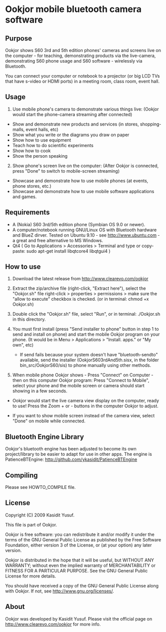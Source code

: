 
Ookjor mobile bluetooth camera software
=======================================


Purpose
-------
Ookjor shows S60 3rd and 5th edition phones' cameras and screens live on the computer - for teaching, demonstrating products via the live-camera, demonstrating S60 phone usage and S60 software - wirelessly via Bluetooth.

You can connect your computer or notebook to a projector (or big LCD TVs that have s-video or HDMI ports) in a meeting room, class room, event hall.

Usage
-----
1. Use mobile phone's camera to demonstrate various things live:
(Ookjor would start the phone-camera streaming after connected)
- Show and demonstrate new products and services (in stores, shopping-malls, event halls, etc)
- Show what you write or the diagrams you draw on paper
- Show how to use equipment
- Teach how to do scientific experiments
- Show how to cook
- Show the person speaking

2. Show phone's screen live on the computer:
(After Ookjor is connected, press "Done" to switch to mobile-screen streaming)
- Showcase and demonstrate how to use mobile phones (at events, phone stores, etc.)
- Showcase and demonstrate how to use mobile software applications and games.


Requirements
------------
- A (Nokia) S60 3rd/5th edition phone (Symbian OS 9.0 or newer).
- A computer/notebook running GNU/Linux OS with Bluetooth hardware and BlueZ dirver. Tested on Ubuntu 9.10 - see <http://www.ubuntu.com> - a great and free alternative to MS Windows.
- Qt4 ( Go to Applications > Accessories > Terminal and type or copy-paste: sudo apt-get install libqtcore4 libqtgui4 )


How to use
-----------
1. Download the latest release from <http://www.clearevo.com/ookjor>

2. Extract the zip/archive file (right-click, "Extract here"), select the "Ookjor.sh" file right-click > properties > permissions > make sure the "allow to execute" checkbox is checked. (or in terminal: chmod +x Ookjor.sh)

3. Double click the "Ookjor.sh" file, select "Run", or in terminal: ./Ookjor.sh in this directory.

4. You must first install (press "Send installer to phone" button in step 1 to send and install on phone) and start the mobile Ookjor program on your phone. (It would be in Menu > Applications > "Install. apps." or "My own", etc)
   - If send fails because your system doesn't have "bluetooth-sendto" available, send the installer (OokjorS603rdAnd5th.sisx, in the folder bin_src/OokjorS60/sis) to phone manually using other methods.

5. When mobile phone Ookjor shows - Press "Connect" on Computer - then on this computer Ookjor program: Press "Connect to Mobile", select your phone and the mobile screen or camera should start showing in a few seconds.

- Ookjor would start the live camera view display on the computer, ready to use! Press the Zoom + or - buttons in the computer Ookjor to adjust.

- If you want to show mobile screen instead of the camera view, select "Done" on mobile while connected.


Bluetooth Engine Library
----------
Ookjor's bluetooth engine has been adjusted to become its own project/library to be easier to adapt for use in other apps. The engine is PatienceBTEngine: <http://github.com/ykasidit/PatienceBTEngine>

Compiling
---------
Please see HOWTO_COMPILE file.


License
-------
Copyright (C) 2009 Kasidit Yusuf.

This file is part of Ookjor.

Ookjor is free software: you can redistribute it and/or modify
it under the terms of the GNU General Public License as published by
the Free Software Foundation, either version 3 of the License, or
(at your option) any later version.

Ookjor is distributed in the hope that it will be useful,
but WITHOUT ANY WARRANTY; without even the implied warranty of
MERCHANTABILITY or FITNESS FOR A PARTICULAR PURPOSE.  See the
GNU General Public License for more details.

You should have received a copy of the GNU General Public License
along with Ookjor.  If not, see <http://www.gnu.org/licenses/>.


About
-------
Ookjor was developed by Kasidit Yusuf.
Please visit the official page on <http://www.clearevo.com/ookjor> for more info.

